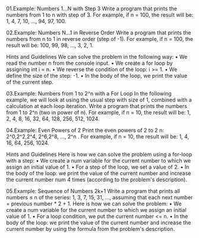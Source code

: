 
01.Example: Numbers 1...N with Step 3
Write a program that prints the numbers from 1 to n with step of 3. For example, if n = 100, the result 
will be: 1, 4, 7, 10, …, 94, 97, 100.

02.Example: Numbers N...1 in Reverse Order
Write a program that prints the numbers from n to 1 in reverse order (step of -1). For example, if n = 
100, the result will be: 100, 99, 98, …, 3, 2, 1.

Hints and Guidelines
We can solve the problem in the following way:
• We read the number n from the console input.
• We create a for loop by assigning int i = n.
• We reverse the condition of the loop: i >= 1.
• We define the size of the step: -1.
• In the body of the loop, we print the value of the current step.

03.Example: Numbers from 1 to 2^n with a For Loop
In the following example, we will look at using the usual step with size of 1, combined with a calculation 
at each loop iteration.
Write a program that prints the numbers from 1 to 2^n (two in power of n). For example, if n = 10, 
the result will be: 1, 2, 4, 8, 16, 32, 64, 128, 256, 512, 1024.

04.Example: Even Powers of 2
Print the even powers of 2 to 2
n: 2^0,2^2,2^4, 2^6,2^8, …, 2^n
. For example, if n = 10, the result will be: 1, 
4, 16, 64, 256, 1024.

Hints and Guidelines
Here is how we can solve the problem using a for-loop with a step:
• We create a num variable for the current number to which we assign an initial value of 1.
• For a step of the loop, we set a value of 2.
• In the body of the loop: we print the value of the current number and increase the current 
number num 4 times (according to the problem's description).

05.Example: Sequence of Numbers 2k+1
Write a program that prints all numbers ≤ n of the series: 1, 3, 7, 15, 31, …, assuming that each next 
number = previous number * 2 + 1.
Here is how we can solve the problem:
• We create a num variable for the current number to which we assign an initial value of 1.
• For a loop condition, we put the current number <= n.
• In the body of the loop: we print the value of the current number and increase the current 
number by using the formula from the problem's description.




